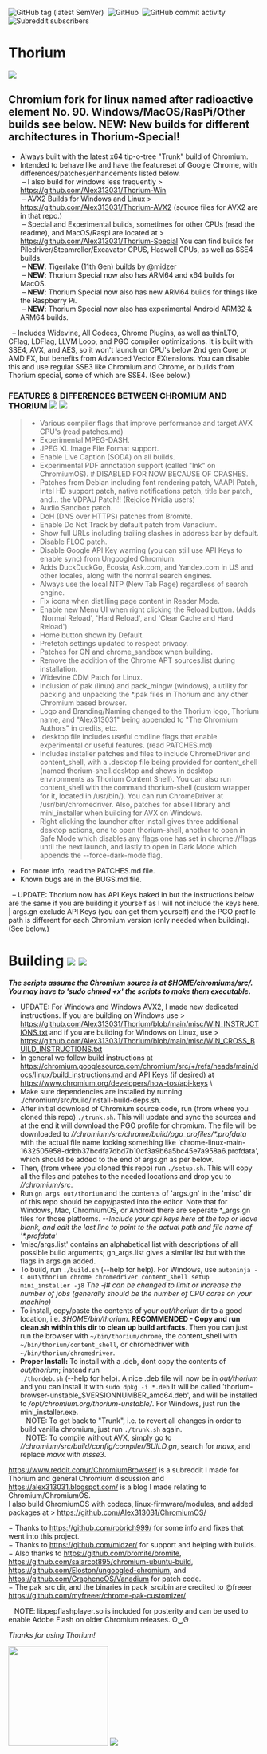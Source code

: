 ![GitHub tag (latest SemVer)](https://img.shields.io/github/v/tag/alex313031/thorium?label=Version%3A) &nbsp;![GitHub](https://img.shields.io/github/license/alex313031/thorium?color=green&label=License%3A) &nbsp;![GitHub commit activity](https://img.shields.io/github/commit-activity/w/alex313031/thorium?color=blueviolet&label=Commit%20Activity%3A) &nbsp;![Subreddit subscribers](https://img.shields.io/reddit/subreddit-subscribers/ChromiumBrowser?style=social)
# Thorium

<img src="https://github.com/Alex313031/Thorium/blob/main/logos/NEW/thorium_ver_2048_grey_old.png">

## Chromium fork for linux named after radioactive element No. 90. Windows/MacOS/RasPi/Other builds see below. NEW: New builds for different architectures in Thorium-Special!
- Always built with the latest x64 tip-o-tree "Trunk" build of Chromium.
- Intended to behave like and have the featureset of Google Chrome, with differences/patches/enhancements listed below. \
&nbsp;&ndash; I also build for windows less frequently > https://github.com/Alex313031/Thorium-Win \
&nbsp;&ndash; AVX2 Builds for Windows and Linux > https://github.com/Alex313031/Thorium-AVX2 (source files for AVX2 are in that repo.) \
&nbsp;&ndash; Special and Experimental builds, sometimes for other CPUs (read the readme), and MacOS/Raspi are located at > https://github.com/Alex313031/Thorium-Special You can find builds for Piledriver/Steamroller/Excavator CPUS, Haswell CPUs, as well as SSE4 builds. \
&nbsp;&ndash; __NEW__: Tigerlake (11th Gen) builds by @midzer \
&nbsp;&ndash; __NEW__: Thorium Special now also has ARM64 and x64 builds for MacOS. \
&nbsp;&ndash; __NEW__: Thorium Special now also has new ARM64 builds for things like the Raspberry Pi. \
&nbsp;&ndash; __NEW__: Thorium Special now also has experimental Android ARM32 & ARM64 builds.

&nbsp;&nbsp;&ndash; Includes Widevine, All Codecs, Chrome Plugins, as well as thinLTO, CFlag, LDFlag, LLVM Loop, and PGO compiler optimizations. It is built with SSE4, AVX, and AES, so it won't launch on CPU's below 2nd gen Core or AMD FX, but benefits from Advanced Vector EXtensions. You can disable this and use regular SSE3 like Chromium and Chrome, or builds from Thorium special, some of which are SSE4. (See below.)

### FEATURES & DIFFERENCES BETWEEN CHROMIUM AND THORIUM <img src="https://github.com/Alex313031/Thorium/blob/main/logos/NEW/bulb_white_32.png#gh-dark-mode-only"> <img src="https://github.com/Alex313031/Thorium/blob/main/logos/NEW/bulb_black_32.png#gh-light-mode-only">
> - Various compiler flags that improve performance and target AVX CPU's (read patches.md)
> - Experimental MPEG-DASH.
> - JPEG XL Image File Format support.
> - Enable Live Caption (SODA) on all builds.
> - Experimental PDF annotation support (called "Ink" on ChromiumOS). # DISABLED FOR NOW BECAUSE OF CRASHES.
> - Patches from Debian including font rendering patch, VAAPI Patch, Intel HD support patch, native notifications patch, title bar patch, and... the VDPAU Patch!! (Rejoice Nvidia users)
> - Audio Sandbox patch.
> - DoH (DNS over HTTPS) patches from Bromite.
> - Enable Do Not Track by default patch from Vanadium.
> - Show full URLs including trailing slashes in address bar by default.
> - Disable FLOC patch.
> - Disable Google API Key warning (you can still use API Keys to enable sync) from Ungoogled Chromium.
> - Adds DuckDuckGo, Ecosia, Ask.com, and Yandex.com in US and other locales, along with the normal search engines.
> - Always use the local NTP (New Tab Page) regardless of search engine.
> - Fix icons when distilling page content in Reader Mode.
> - Enable new Menu UI when right clicking the Reload button. (Adds 'Normal Reload', 'Hard Reload', and 'Clear Cache and Hard Reload')
> - Home button shown by Default.
> - Prefetch settings updated to respect privacy.
> - Patches for GN and chrome_sandbox when building.
> - Remove the addition of the Chrome APT sources.list during installation.
> - Widevine CDM Patch for Linux.
> - Inclusion of pak (linux) and pack_mingw (windows), a utility for packing and unpacking the &#42;.pak files in Thorium and any other Chromium based browser.
> - Logo and Branding/Naming changed to the Thorium logo, Thorium name, and "Alex313031" being appended to "The Chromium Authors" in credits, etc.
> - .desktop file includes useful cmdline flags that enable experimental or useful features. (read PATCHES.md)
> - Includes installer patches and files to include ChromeDriver and content_shell, with a .desktop file being provided for content_shell (named thorium-shell.desktop and shows in desktop environments as Thorium Content Shell). You can also run content_shell with the command thorium-shell (custom wrapper for it, located in /usr/bin/). You can run ChromeDriver at /usr/bin/chromedriver. Also, patches for abseil library and mini_installer when building for AVX on Windows.
> - Right clicking the launcher after install gives three additional desktop actions, one to open thorium-shell, another to open in Safe Mode which disables any flags one has set in chrome://flags until the next launch, and lastly to open in Dark Mode which appends the --force-dark-mode flag.
- For more info, read the PATCHES.md file.
- Known bugs are in the BUGS.md file.

&nbsp;&nbsp;&ndash; UPDATE: Thorium now has API Keys baked in but the instructions below are the same if you are building it yourself as I will not include the keys here. | args.gn exclude API Keys (you can get them yourself) and the PGO profile path is different for each Chromium version (only needed when building). (See below.)

# Building <img src="https://github.com/Alex313031/Thorium/blob/main/logos/NEW/build_white_32.png#gh-dark-mode-only"> <img src="https://github.com/Alex313031/Thorium/blob/main/logos/NEW/build_black_32.png#gh-light-mode-only">
_**The scripts assume the Chromium source is at $HOME/chromiums/src/. You may have to 'sudo chmod +x' the scripts to make them executable.**_ 
- UPDATE: For Windows and Windows AVX2, I made new dedicated instructions. If you are building on Windows use > https://github.com/Alex313031/Thorium/blob/main/misc/WIN_INSTRUCTIONS.txt and if you are building for Windows on Linux, use > https://github.com/Alex313031/Thorium/blob/main/misc/WIN_CROSS_BUILD_INSTRUCTIONS.txt
- In general we follow build instructions at https://chromium.googlesource.com/chromium/src/+/refs/heads/main/docs/linux/build_instructions.md and API Keys (if desired) at https://www.chromium.org/developers/how-tos/api-keys \
- Make sure dependencies are installed by running ./chromium/src/build/install-build-deps.sh.
- After initial download of Chromium source code, run (from where you cloned this repo) `./trunk.sh`. This will update and sync the sources and at the end it will download the PGO profile for chromium. The file will be downloaded to *//chromium/src/chrome/build/pgo_profiles/&#42;.profdata* with the actual file name looking something like 'chrome-linux-main-1632505958-ddbb37bcdfa7dbd7b10cf3a9b6a5bc45e7a958a6.profdata', which should be added to the end of args.gn as per below.
- Then, (from where you cloned this repo) run `./setup.sh`. This will copy all the files and patches to the needed locations and drop you to *//chromium/src*.
- Run `gn args out/thorium` and the contents of 'args.gn' in the 'misc' dir of this repo should be copy/pasted into the editor. Note that for Windows, Mac, ChromiumOS, or Android there are seperate &#42;_args.gn files for those platforms. *--Include your api keys here at the top or leave blank, and edit the last line to point to the actual path and file name of '&#42;.profdata'*
- 'misc/args.list' contains an alphabetical list with descriptions of all possible build arguments; gn_args.list gives a similar list but with the flags in args.gn added.
- To build, run `./build.sh` (--help for help). For Windows, use `autoninja -C out\thorium chrome chromedriver content_shell setup mini_installer -j8` *The -j# can be changed to limit or increase the number of jobs (generally should be the number of CPU cores on your machine)*
- To install, copy/paste the contents of your *out/thorium* dir to a good location, i.e. *$HOME/bin/thorium*. **RECOMMENDED - Copy and run clean.sh within this dir to clean up build artifacts**. Then you can just run the browser with `~/bin/thorium/chrome`, the content_shell with `~/bin/thorium/content_shell`, or chromedriver with `~/bin/thorium/chromedriver`.
- **Proper Install:** To install with a .deb, dont copy the contents of *out/thorium*; instead run <br/> `./thordeb.sh` (--help for help). A nice .deb file will now be in *out/thorium* and you can install it with `sudo dpkg -i *.deb` It will be called 'thorium-browser-unstable_$VERSIONNUMBER_amd64.deb', and will be installed to */opt/chromium.org/thorium-unstable/*. For Windows, just run the mini_installer.exe. \
&nbsp;&nbsp; NOTE: To get back to "Trunk", i.e. to revert all changes in order to build vanilla chromium, just run `./trunk.sh` again. \
&nbsp;&nbsp; NOTE: To compile without AVX, simply go to *//chromium/src/build/config/compiler/BUILD.gn*, search for *mavx*, and replace *mavx* with *msse3*.

https://www.reddit.com/r/ChromiumBrowser/ is a subreddit I made for Thorium and general Chromium discussion and https://alex313031.blogspot.com/ is a blog I made relating to Chromium/ChromiumOS. \
I also build ChromiumOS with codecs, linux-firmware/modules, and added packages at > https://github.com/Alex313031/ChromiumOS/

&minus; Thanks to https://github.com/robrich999/ for some info and fixes that went into this project.\
&minus; Thanks to https://github.com/midzer/ for support and helping with builds. \
&minus; Also thanks to https://github.com/bromite/bromite, https://github.com/saiarcot895/chromium-ubuntu-build, https://github.com/Eloston/ungoogled-chromium, and https://github.com/GrapheneOS/Vanadium for patch code. \
&minus; The pak_src dir, and the binaries in pack_src/bin are credited to @freeer https://github.com/myfreeer/chrome-pak-customizer/

&nbsp;&nbsp; NOTE: libpepflashplayer.so is included for posterity and can be used to enable Adobe Flash on older Chromium releases. ʘ‿ʘ

*Thanks for using Thorium!*

<img src="https://github.com/Alex313031/Thorium/blob/main/logos/STAGING/Thorium90_502.jpg" width="200">

<img src="https://github.com/Alex313031/Thorium/blob/main/logos/OLD/GitHub-Mark-32px.png">
